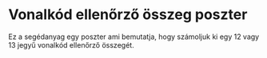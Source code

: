 # Vonalkód ellenőrző összeg poszter

Ez a segédanyag egy poszter ami bemutatja, hogy számoljuk ki egy 12 vagy 13 jegyű vonalkód ellenőrző összegét.